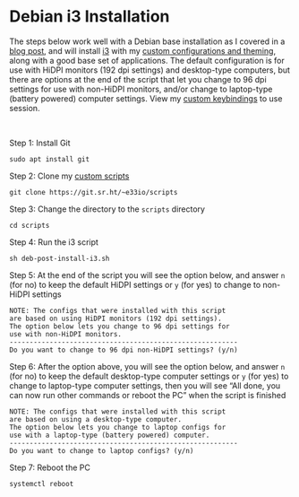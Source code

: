 # Debian i3 Installation

The steps below work well with a Debian base installation as I covered in a [blog post](https://e33.io/913), and will install [i3](https://i3wm.org) with my [custom configurations and theming](https://git.sr.ht/~e33io/dotfiles), along with a good base set of applications. The default configuration is for use with HiDPI monitors (192 dpi settings) and desktop-type computers, but there are options at the end of the script that let you change to 96 dpi settings for use with non-HiDPI monitors, and/or change to laptop-type (battery powered) computer settings. View my [custom keybindings](https://git.sr.ht/~e33io/reference-wiki/tree/main/item/keybindings/i3-keybindings.md) to use session.

&nbsp;

Step 1: Install Git
```
sudo apt install git
```

Step 2: Clone my [custom scripts](https://git.sr.ht/~e33io/scripts)
```
git clone https://git.sr.ht/~e33io/scripts
```

Step 3: Change the directory to the `scripts` directory
```
cd scripts
```

Step 4: Run the i3 script
```
sh deb-post-install-i3.sh
```

Step 5: At the end of the script you will see the option below, and answer `n` (for no) to keep the default HiDPI settings or `y` (for yes) to change to non-HiDPI settings
```
NOTE: The configs that were installed with this script
are based on using HiDPI monitors (192 dpi settings).
The option below lets you change to 96 dpi settings for
use with non-HiDPI monitors.
---------------------------------------------------------
Do you want to change to 96 dpi non-HiDPI settings? (y/n)
```

Step 6: After the option above, you will see the option below, and answer `n` (for no) to keep the default desktop-type computer settings or `y` (for yes) to change to laptop-type computer settings, then you will see “All done, you can now run other commands or reboot the PC” when the script is finished
```
NOTE: The configs that were installed with this script
are based on using a desktop-type computer.
The option below lets you change to laptop configs for
use with a laptop-type (battery powered) computer.
---------------------------------------------------------
Do you want to change to laptop configs? (y/n)
```

Step 7: Reboot the PC
```
systemctl reboot
```

&nbsp;
